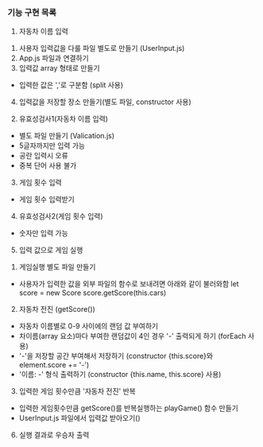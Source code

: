 ### 기능 구현 목록

1. 자동차 이름 입력
1) 사용자 입력값을 다룰 파일 별도로 만들기 (UserInput.js)
2) App.js 파일과 연결하기
3) 입력값 array 형태로 만들기
- 입력한 값은 ','로 구분함 (split 사용)
4) 입력값을 저장할 장소 만들기(별도 파일, constructor 사용)

2. 유효성검사1(자동차 이름 입력)
- 별도 파일 만들기 (Valication.js)
- 5글자까지만 입력 가능
- 공란 입력시 오류
- 중복 단어 사용 불가

3. 게임 횟수 입력
- 게임 횟수 입력받기

4. 유효성검사2(게임 횟수 입력)
- 숫자만 입력 가능

5. 입력 값으로 게임 실행
1) 게임실행 별도 파일 만들기
- 사용자가 입력한 값을 외부 파일의 함수로 보내려면 아래와 같이 불러와함
let score = new Score
score.getScore(this.cars)
2) 자동차 전진 (getScore())
- 자동차 이름별로 0-9 사이에의 랜덤 값 부여하기
- 차이름(array 요소)마다 부여한 랜덤값이 4인 경우 '-' 출력되게 하기
(forEach 사용)
- '-'을 저장할 공간 부여해서 저장하기
(constructor {this.score}와 element.score += '-')
- '이름: -' 형식 출력하기
(constructor {this.name, this.score} 사용)
3) 입력한 게임 횟수만큼 '자동차 전진' 반복
- 입력한 게임횟수만큼 getScore()를 반복실행하는 playGame() 함수 만들기
- UserInput.js 파일에서 입력값 받아오기()
6. 실행 결과로 우승자 출력

